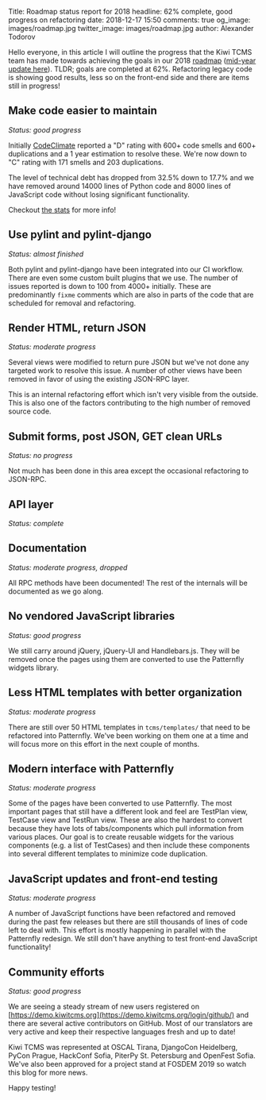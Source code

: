 Title: Roadmap status report for 2018
headline: 62% complete, good progress on refactoring
date: 2018-12-17 15:50
comments: true
og_image: images/roadmap.jpg
twitter_image: images/roadmap.jpg
author: Alexander Todorov

Hello everyone, in this article I will outline the progress that the Kiwi TCMS
team has made towards achieving the goals in our 2018
[roadmap]({filename}2018-01-22-milestones.markdown)
([mid-year update here]({filename}2018-07-25-roadmap-update.markdown)).
TLDR; goals are completed at 62%. Refactoring legacy code is showing good results,
less so on the front-end side and there are items still in progress!


Make code easier to maintain
----------------------------

*Status: good progress*

Initially [CodeClimate](https://codeclimate.com/github/kiwitcms/Kiwi) reported
a "D" rating with 600+ code smells and 600+ duplications and a 1 year estimation
to resolve these. We're now down to "C" rating with 171 smells and 203 duplications.

The level of technical debt has dropped from 32.5% down to 17.7% and we have removed
around 14000 lines of Python code and 8000 lines of JavaScript code without
losing significant functionality.

Checkout
[the stats](https://codeclimate.com/github/kiwitcms/Kiwi/trends/technical_debt)
for more info!



Use pylint and pylint-django
----------------------------

*Status: almost finished*

Both pylint and pylint-django have been integrated into our CI workflow. There are even
some custom built plugins that we use. The number of issues reported is down to 100
from 4000+ initially. These are predominantly `fixme` comments which are also in parts
of the code that are scheduled for removal and refactoring.


Render HTML, return JSON
------------------------

*Status: moderate progress*

Several views were modified to return pure JSON but we've not
done any targeted work to resolve this issue. A number of other views have been
removed in favor of using the existing JSON-RPC layer.

This is an internal refactoring effort which isn't very visible from the outside.
This is also one of the factors contributing to the high number of removed
source code.


Submit forms, post JSON, GET clean URLs
---------------------------------------

*Status: no progress*

Not much has been done in this area except the occasional refactoring to
JSON-RPC.


API layer
---------

*Status: complete*


Documentation
-------------

*Status: moderate progress, dropped*

All RPC methods have been documented! The rest of the internals will be documented
as we go along.


No vendored JavaScript libraries
--------------------------------

*Status: good progress*

We still carry around jQuery, jQuery-UI and Handlebars.js. They will be
removed once the pages using them are converted to use the Patternfly widgets
library.


Less HTML templates with better organization
--------------------------------------------

*Status: moderate progress*


There are still over 50 HTML templates in `tcms/templates/` that need to be
refactored into Patternfly. We've been working on them one at a time and will
focus more on this effort in the next couple of months.


Modern interface with Patternfly
--------------------------------

*Status: moderate progress*

Some of the pages have been converted to use Patternfly. The most important pages
that still have a different look and feel are TestPlan view, TestCase view and
TestRun view. These are also the hardest to convert because they have lots of
tabs/components which pull information from various places. Our goal is to create
reusable widgets for the various components (e.g. a list of TestCases) and then
include these components into several different templates to minimize code
duplication.


JavaScript updates and front-end testing
----------------------------------------

*Status: moderate progress*

A number of JavaScript functions have been refactored and removed during the
past few releases but there are still thousands of lines of code left to deal with.
This effort is mostly happening in parallel with the Patternfly redesign.
We still don't have anything to test front-end JavaScript functionality!


Community efforts
------------------

*Status: good progress*

We are seeing a steady stream of new users registered on
[https://demo.kiwitcms.org](https://demo.kiwitcms.org/login/github/) and
there are several active contributors on GitHub. Most of our translators are
very active and keep their respective languages fresh and up to date!

Kiwi TCMS was represented at OSCAL Tirana, DjangoCon Heidelberg, PyCon Prague,
HackConf Sofia, PiterPy St. Petersburg and OpenFest Sofia. We've also been
approved for a project stand at FOSDEM 2019 so watch this blog for more news.


Happy testing!
